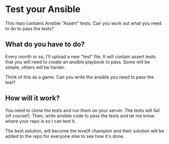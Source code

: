 # Test your Ansible
This repo contains Ansible "Assert" tests. Can you work out what you need to do to pass the tests?

## What do you have to do?
Every month or so, I'll upload a new "test" file. It will contain assert tests that you will need to create an ansible playbook to pass. Some will be simple, others will be harder.

Think of this as a game. Can you write the ansible you need to pass the test?

## How will it work?
You need to clone the tests and run them on your server. The tests will fail (of course!). Then, write ansible code to pass the tests and let me know where your repo is so I can test it.

The best solution, will become the levelX champion and their solution will be added to the repo for everyone else to see how it's done.

